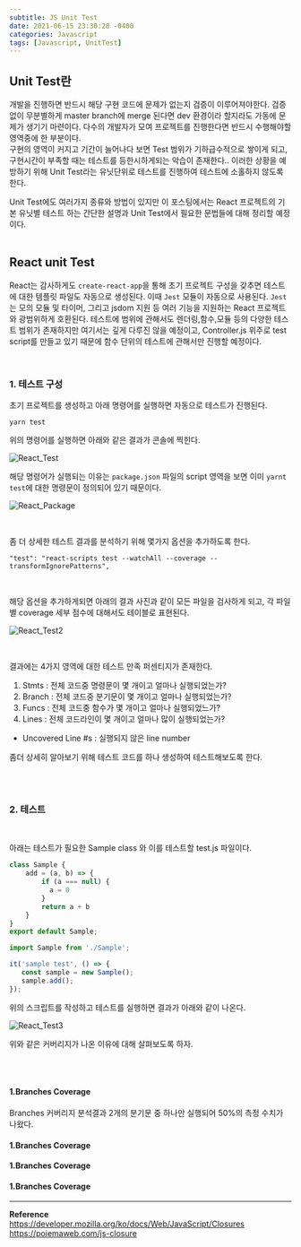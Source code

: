 ```yaml
---
subtitle: JS Unit Test
date: 2021-06-15 23:30:28 -0400
categories: Javascript
tags: [Javascript, UnitTest]
---
```


## Unit Test란

개발을 진행하면 반드시 해당 구현 코드에 문제가 없는지 검증이 이루어져야한다. 검증 없이 무분별하게 master branch에 merge 된다면 dev 환경이라 할지라도 가동에 문제가 생기기 마련이다. 다수의 개발자가 모여 프로젝트를 진행한다면 반드시 수행해야할 영역중에 한 부분이다.
<br>
구현의 영역이 커지고 기간이 늘어나다 보면 Test 범위가 기하급수적으로 쌓이게 되고, 구현시간이 부족할 때는 테스트를 등한시하게되는 악습이 존재한다.. 이러한 상황을 예방하기 위해 Unit Test라는 유닛단위로 테스트를 진행하여 테스트에 소홀하지 않도록 한다.

Unit Test에도 여러가지 종류와 방법이 있지만 이 포스팅에서는 React 프로젝트의 기본 유닛별 테스트 하는 간단한 설명과 Unit Test에서 필요한 문법들에 대해 정리할 예정이다.
<br>
<br>

## React unit Test

React는 감사하게도 `create-react-app`을 통해 초기 프로젝트 구성을 갖추면 테스트에 대한 템플릿 파일도 자동으로 생성된다. 이때 `Jest` 모듈이 자동으로 사용된다. `Jest`는 모의 모듈 및 타이머, 그리고 jsdom 지원 등 여러 기능을 지원하는 React 프로젝트와 광범위하게 호환된다.
테스트에 범위에 관해서도 렌더링,함수,모듈 등의 다양한 테스트 범위가 존재하지만 여기서는 깊게 다루진 않을 예정이고, Controller.js 위주로 test script를 만들고 있기 때문에 함수 단위의 테스트에 관해서만 진행할 예정이다.

<br>

### 1. 테스트 구성
초기 프로젝트를 생성하고 아래 명령어를 실행하면 자동으로 테스트가 진행된다.
```
yarn test
```
위의 명령어를 실행하면 아래와 같은 결과가 콘솔에 찍힌다.

![React_Test](https://junstar17.github.io/img/react_test_result.png)

해당 명령어가 실행되는 이유는 `package.json` 파일의 script 영역을 보면 이미 `yarnt test`에 대한 명령문이 정의되어 있기 때문이다.
<br>

![React_Package](https://junstar17.github.io/img/react_package.png)

<br>

좀 더 상세한 테스트 결과를 분석하기 위해 몇가지 옵션을 추가하도록 한다.
<br>

```
"test": "react-scripts test --watchAll --coverage --transformIgnorePatterns",
```
<br>

해당 옵션을 추가하게되면 아래의 결과 사진과 같이 모든 파일을 검사하게 되고, 각 파일별 coverage 세부 점수에 대해서도 테이블로 표현된다.
<br>


![React_Test2](https://junstar17.github.io/img/react_test_result2.png)

<br>

결과에는 4가지 영역에 대한 테스트 만족 퍼센티지가 존재한다.

1. Stmts : 전체 코드중 명령문이 몇 개이고 얼마나 실행되었는가?
2. Branch : 전체 코드중 분기문이 몇 개이고 얼마나 실행되었는가?
3. Funcs : 전체 코드중 함수가 몇 개이고 얼마나 실행되었느가?
4. Lines : 전체 코드라인이 몇 개이고 얼마나 많이 실행되었는가?
*  Uncovered Line #s : 실행되지 않은 line number

좀더 상세히 알아보기 위해 테스트 코드를 하나 생성하여 테스트해보도록 한다.

<br><br>

### 2. 테스트 

<br>

아래는 테스트가 필요한 Sample class 와 이를 테스트할 test.js 파일이다.
```javascript
class Sample {
    add = (a, b) => {
        if (a === null) {
          a = 0
        }
        return a + b
    }
}
export default Sample;
```

```javascript
import Sample from './Sample';

it('sample test', () => {
   const sample = new Sample();
   sample.add();
});
```

위의 스크립트를 작성하고 테스트를 실행하면 결과가 아래와 같이 나온다.


![React_Test3](https://junstar17.github.io/img/react_test_result3.png)

위와 같은 커버리지가 나온 이유에 대해 살펴보도록 하자.

<br>
<br>

#### 1.Branches Coverage

Branches 커버리지 분석결과 2개의 분기문 중 하나만 실행되어 50%의 측정 수치가 나왔다. 

#### 1.Branches Coverage


#### 1.Branches Coverage

#### 1.Branches Coverage


<hr>

**Reference** <br>
https://developer.mozilla.org/ko/docs/Web/JavaScript/Closures <br>
https://poiemaweb.com/js-closure
